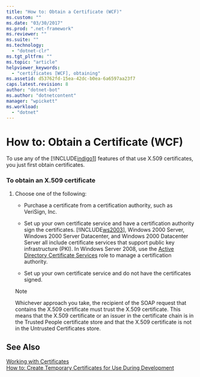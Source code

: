 ```yaml
---
title: "How to: Obtain a Certificate (WCF)"
ms.custom: ""
ms.date: "03/30/2017"
ms.prod: ".net-framework"
ms.reviewer: ""
ms.suite: ""
ms.technology: 
  - "dotnet-clr"
ms.tgt_pltfrm: ""
ms.topic: "article"
helpviewer_keywords: 
  - "certificates [WCF], obtaining"
ms.assetid: d53762fd-15ea-42dc-b0ea-6a6597aa23f7
caps.latest.revision: 8
author: "dotnet-bot"
ms.author: "dotnetcontent"
manager: "wpickett"
ms.workload: 
  - "dotnet"
---
```

# How to: Obtain a Certificate (WCF)
To use any of the [!INCLUDE[indigo1](../../../../includes/indigo1-md.md)] features of that use X.509 certificates, you just first obtain certificates.  
  
### To obtain an X.509 certificate  
  
1.  Choose one of the following:  
  
    -   Purchase a certificate from a certification authority, such as VeriSign, Inc.  
  
    -   Set up your own certificate service and have a certification authority sign the certificates. [!INCLUDE[ws2003](../../../../includes/ws2003-md.md)], Windows 2000 Server, Windows 2000 Server Datacenter, and Windows 2000 Datacenter Server all include certificate services that support public key infrastructure (PKI). In Windows Server 2008, use the [Active Directory Certificate Services](http://go.microsoft.com/fwlink/?LinkID=153483) role to manage a certification authority.  
  
    -   Set up your own certificate service and do not have the certificates signed.  
  
    > [!NOTE]
    >  Whichever approach you take, the recipient of the SOAP request that contains the X.509 certificate must trust the X.509 certificate. This means that the X.509 certificate or an issuer in the certificate chain is in the Trusted People certificate store and that the X.509 certificate is not in the Untrusted Certificates store.  
  
## See Also  
 [Working with Certificates](../../../../docs/framework/wcf/feature-details/working-with-certificates.md)  
 [How to: Create Temporary Certificates for Use During Development](../../../../docs/framework/wcf/feature-details/how-to-create-temporary-certificates-for-use-during-development.md)
